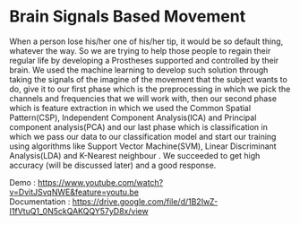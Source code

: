 # Brain Signals Based Movement
When a person lose his/her one of his/her tip, it would be so default thing, whatever the way. So we are trying to help those people to regain their regular life by developing a Prostheses supported and controlled by their brain. We used the machine learning to develop such solution through taking the signals of the imagine of the movement that the subject wants to do, give it to our first phase which is the preprocessing in which we pick the channels and frequencies that we will work with, then our second phase which is feature extraction in which we used the Common Spatial Pattern(CSP), Independent Component Analysis(ICA) and Principal component analysis(PCA) and our last phase which is classification in which we pass our data to our classification model and start our training using algorithms like Support Vector Machine(SVM), Linear Discriminant Analysis(LDA) and K-Nearest neighbour . We succeeded to get high accuracy (will be discussed later) and a good response.

Demo : https://www.youtube.com/watch?v=DvitJSvqNWE&feature=youtu.be \
Documentation : https://drive.google.com/file/d/1B2IwZ-I1fVtuQ1_0N5ckQAKQQY57yD8x/view
